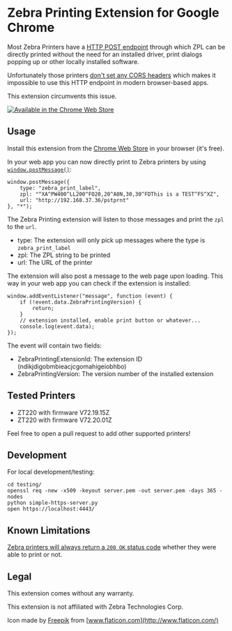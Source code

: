 # Zebra Printing Extension for Google Chrome

Most Zebra Printers have a [HTTP POST endpoint](https://developer.zebra.com/community/home/blog/2015/03/31/printing-from-websites-part-2) through which ZPL can be directly printed without the need for an installed driver, print dialogs popping up or other locally installed software.

Unfortunately those printers [don't set any CORS headers](https://developer.zebra.com/community/home/blog/2015/08/13/http-post-printing-and-cors) which makes it impossible to use this HTTP endpoint in modern browser-based apps.

This extension circumvents this issue.

[![Available in the Chrome Web Store](https://developer.chrome.com/webstore/images/ChromeWebStore_BadgeWBorder_v2_206x58.png)](https://chrome.google.com/webstore/detail/ndikjdigobmbieacjcgomahigeiobhbo)

## Usage

Install this extension from the [Chrome Web Store](https://chrome.google.com/webstore/detail/ndikjdigobmbieacjcgomahigeiobhbo) in your browser (it's free).

In your web app you can now directly print to Zebra printers by using [`window.postMessage()`](https://developer.mozilla.org/en-US/docs/Web/API/Window/postMessage):

    window.postMessage({
        type: "zebra_print_label",
        zpl: "^XA^PW400^LL200^FO20,20^A0N,30,30^FDThis is a TEST^FS^XZ",
        url: "http://192.168.37.36/pstprnt"
    }, "*");

The Zebra Printing extension will listen to those messages and print the `zpl` to the `url`.

- type: The extension will only pick up messages where the type is `zebra_print_label`
- zpl: The ZPL string to be printed
- url: The URL of the printer

The extension will also post a message to the web page upon loading. This way in your web app you can check if the extension is installed:

    window.addEventListener("message", function (event) {
        if (!event.data.ZebraPrintingVersion) {
            return;
        }
        // extension installed, enable print button or whatever...
        console.log(event.data);
    });

The event will contain two fields:

- ZebraPrintingExtensionId: The extension ID (ndikjdigobmbieacjcgomahigeiobhbo)
- ZebraPrintingVersion: The version number of the installed extension

## Tested Printers

- ZT220 with firmware V72.19.15Z
- ZT220 with firmware V72.20.01Z

Feel free to open a pull request to add other supported printers!

## Development

For local development/testing:

    cd testing/
    openssl req -new -x509 -keyout server.pem -out server.pem -days 365 -nodes
    python simple-https-server.py
    open https://localhost:4443/

## Known Limitations

[Zebra printers will always return a `200 OK` status code](https://developer.zebra.com/community/home/blog/2015/12/02/http-post) whether they were able to print or not.

## Legal

This extension comes without any warranty.

This extension is not affiliated with Zebra Technologies Corp.

Icon made by [Freepik](https://www.flaticon.com/authors/freepik) from [www.flaticon.com](http://www.flaticon.com/)
